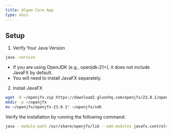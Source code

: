 ```yaml
---
title: Algae Care App
type: docs
---
```

## Setup

1. Verify Your Java Version

```bash
java -version
```

- If you are using OpenJDK (e.g., openjdk-21+), it does not include JavaFX by default.
- You will need to install JavaFX separately.

2. Install JavaFX

```bash
wget -O ~/openjfx.zip https://download2.gluonhq.com/openjfx/23.0.1/openjfx-23.0.1_linux-aarch64_bin-sdk.zip
mkdir -p ~/openjfx
mv ~/openjfx/openjfx-23.0.1* ~/openjfx/sdk
```

Verify the installation by running the following command:

```bash
java --module-path /usr/share/openjfx/lib --add-modules javafx.controls,javafx.fxml -version
```